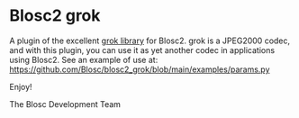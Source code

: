 # Blosc2 grok

A plugin of the excellent [grok library](https://github.com/GrokImageCompression/grok) for Blosc2.  grok is a JPEG2000 codec, and with this plugin, you can use it as yet another codec in applications using Blosc2.  See an example of use at: https://github.com/Blosc/blosc2_grok/blob/main/examples/params.py

Enjoy!

The Blosc Development Team
